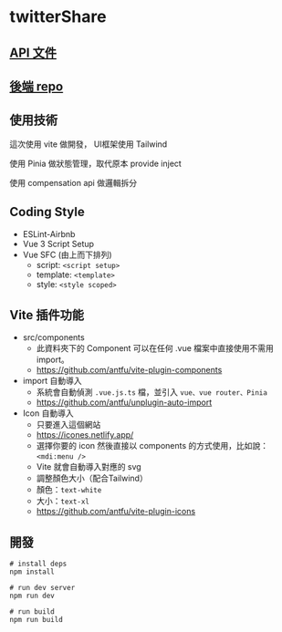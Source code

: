 # twitterShare
## [API 文件](https://fast-tundra-64548.herokuapp.com/api-doc/#/)
## [後端 repo](https://github.com/jason06286/twitterDemoBackend)

## 使用技術

這次使用 vite 做開發， UI框架使用 Tailwind

使用 Pinia 做狀態管理，取代原本 provide inject

使用 compensation api 做邏輯拆分

## Coding Style
* ESLint-Airbnb
* Vue 3 Script Setup
* Vue SFC (由上而下排列)
  - script: `<script setup>`
  - template: `<template>`
  - style: `<style scoped>`
## Vite 插件功能
* src/components
   - 此資料夾下的 Component 可以在任何 .vue 檔案中直接使用不需用 import。
   - https://github.com/antfu/vite-plugin-components
* import 自動導入
   - 系統會自動偵測  `.vue.js.ts` 檔，並引入 `vue、vue router、Pinia`
   - https://github.com/antfu/unplugin-auto-import
* Icon 自動導入
   - 只要進入這個網站
   - https://icones.netlify.app/
   - 選擇你要的 icon 然後直接以 components 的方式使用，比如說：`<mdi:menu />`
   - Vite 就會自動導入對應的 svg
   - 調整顏色大小（配合Tailwind）
   - 顏色：`text-white`
   - 大小：`text-xl`
   - https://github.com/antfu/vite-plugin-icons
## 開發

```
# install deps
npm install

# run dev server
npm run dev

# run build
npm run build

```
